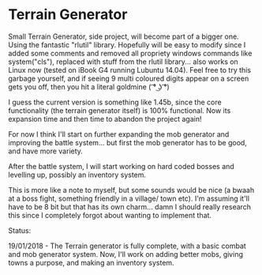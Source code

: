 Terrain Generator
=======
Small Terrain Generator, side project, will become part of a bigger one.
Using the fantastic "rlutil" library.
Hopefully will be easy to modify since I added some comments and removed all propriety windows commands like system("cls"), replaced with stuff from the rlutil library... also works on Linux now (tested on iBook G4 running Lubuntu 14.04).
Feel free to try this garbage yourself, and if seeing 9 multi coloured digits appear on a screen gets you off, then you hit a literal goldmine ( ͡° ͜ʖ ͡°)

I guess the current version is something like 1.45b, since the core functionality (the terrain generator itself) is 100% functional. Now its expansion time and then time to abandon the project again! 


For now I think I'll start on further expanding the mob generator and improving the battle system... but first the mob generator has to be good, and have more variety.

After the battle system, I will start working on hard coded bosses and levelling up, possibly an inventory system.

This is more like a note to myself, but some sounds would be nice (a bwaah at a boss fight, something friendly in a village/ town etc). I'm assuming it'll have to be 8 bit but that has its own charm... damn I should really research this since I completely forgot about wanting to implement that.

Status:

19/01/2018 - The Terrain generator is fully complete, with a basic combat and mob generator system. Now, I'll work on adding better mobs, giving towns a purpose, and making an inventory system.


